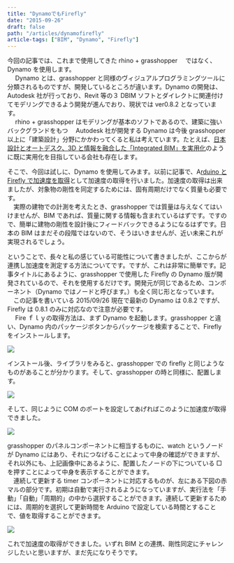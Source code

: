 ```yaml
---
title: "DynamoでもFirefly"
date: "2015-09-26"
draft: false
path: "/articles/dynamofirefly"
article-tags: ["BIM", "Dynamo", "Firefly"]
---
```


今回の記事では、これまで使用してきた rhino + grasshopper 　ではなく、Dynamo を使用します。  
　 Dynamo とは、grasshopper と同様のヴィジュアルプログラミングツールに分類されるものですが、開発しているところが違います。Dynamo の開発は、Autodesk 社が行っており、Revit 等の３ DBIM ソフトとダイレクトに関連付けてモデリングできるよう開発が進んでおり、現状では ver0.8.2 となっています。  
　 rhino + grasshopper はモデリングが基本のソフトであるので、建築に強いバックグランドをもつ　 Autodesk 社が開発する Dynamo は今後 grasshopper 以上に「建築設計」分野にかかわってくると私は考えています。たとえば、[日本設計とオートデスク、3D と情報を融合した「Integrated BIM」を実用化](http://news.mynavi.jp/news/2015/08/06/493/)のように既に実用化を目指している会社も存在します。

そこで、今回は試しに、Dynamo を使用してみます。以前に記事で、A[rduino と Firefly で加速度を取得](http://rgkr-memo.blogspot.jp/2015/09/aruduino-firefly.html)として加速度の取得を行いました。加速度の取得は出来ましたが、対象物の剛性を同定するためには、固有周期だけでなく質量も必要です。  
　実際の建物での計測を考えたとき、grasshopper では質量は与えなくてはいけませんが、BIM であれば、質量に関する情報も含まれているはずです。ですので、簡単に建物の剛性を設計後にフィードバックできるようになるはずです。日本の BIM はまだその段階ではないので、そうはいきませんが、近い未来これが実現されるでしょう。

ということで、長々と私の感じている可能性について書きましたが、ここからが連携し加速度を測定する方法についてです。ですが、これは非常に簡単です。記事タイトルにあるように、grasshopper で使用した Firefly の Dynamo 版が開発されているので、それを使用するだけです。開発元が同じであるため、コンポーネント（Dynamo ではノードと呼びます。）も全く同じ形となっています。  
　この記事を書いている 2015/09/26 現在で最新の Dynamo は 0.8.2 ですが、Firefly は 0.8.1 のみに対応なので注意が必要です。  
　 Fire ｆｌｙの取得方法は、まず Dynamo を起動します。grasshopper と違い、Dynamo 内のパッケージボタンからパッケージを検索することで、Firefly をインストールします。

[![](http://1.bp.blogspot.com/-WiyXE-ofGhE/VgagGp6oiUI/AAAAAAAAA58/vQNbPb6P4Dc/s640/%25E5%258F%2596%25E5%25BE%2597%25E6%25B3%2595.JPG)](http://1.bp.blogspot.com/-WiyXE-ofGhE/VgagGp6oiUI/AAAAAAAAA58/vQNbPb6P4Dc/s1600/%25E5%258F%2596%25E5%25BE%2597%25E6%25B3%2595.JPG)

インストール後、ライブラリをみると、grasshopper での firefly と同じようなものがあることが分かります。そして、grasshopper の時と同様に、配置します。

[![](http://3.bp.blogspot.com/-C7dHlHs4hn8/VgahjxBy7SI/AAAAAAAAA6I/p4q1v0zMTQc/s400/%25E3%2583%25A9%25E3%2582%25A4%25E3%2583%2596%25E3%2583%25A9%25E3%2583%25AA.JPG)](http://3.bp.blogspot.com/-C7dHlHs4hn8/VgahjxBy7SI/AAAAAAAAA6I/p4q1v0zMTQc/s1600/%25E3%2583%25A9%25E3%2582%25A4%25E3%2583%2596%25E3%2583%25A9%25E3%2583%25AA.JPG)

そして、同じように COM のポートを設定してあげればこのように加速度が取得できました。

[![](http://4.bp.blogspot.com/-EoSeRFizIYw/Vgai4sVklhI/AAAAAAAAA6Q/585jvO2cwvc/s320/%25E9%2585%258D%25E7%25BD%25AE.JPG)](http://4.bp.blogspot.com/-EoSeRFizIYw/Vgai4sVklhI/AAAAAAAAA6Q/585jvO2cwvc/s1600/%25E9%2585%258D%25E7%25BD%25AE.JPG)

grasshopper のパネルコンポーネントに相当するものに、watch というノードが Dynamo にはあり、それにつなげることによって中身の確認ができますが、それ以外にも、上記画像中にあるように、配置したノードの下についている □ を押すことによって中身を表示することができます。  
　連続して更新する timer コンポーネントに対応するものが、左にある下図の赤マルの部分です。初期は自動で実行されるようになっていますが、実行法を「手動」「自動」「周期的」の中から選択することができます。連続して更新するためには、周期的を選択して更新時間を Arduino で設定している時間とすることで、値を取得することができます。

[![](http://4.bp.blogspot.com/-ScC41IwAq0Q/VgakNS-gqsI/AAAAAAAAA6o/qbRLfbXWjGY/s320/%25E5%25AE%259F%25E8%25A1%258C%25E6%25B3%2595.JPG)](http://4.bp.blogspot.com/-ScC41IwAq0Q/VgakNS-gqsI/AAAAAAAAA6o/qbRLfbXWjGY/s1600/%25E5%25AE%259F%25E8%25A1%258C%25E6%25B3%2595.JPG)

これで加速度の取得ができました。いずれ BIM との連携、剛性同定にチャレンジしたいと思いますが、まだ先になりそうです。
